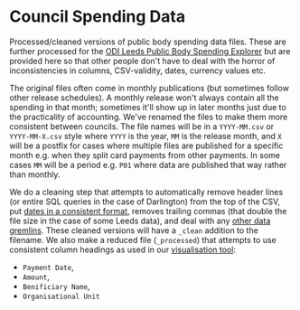 # Council Spending Data

Processed/cleaned versions of public body spending data files. These are further processed for the [ODI Leeds Public Body Spending Explorer](https://odileeds.org/projects/council-spending/) but are provided here so that other people don't have to deal with the horror of inconsistencies in columns, CSV-validity, dates, currency values etc.

The original files often come in monthly publications (but sometimes follow other release schedules). A monthly release won't always contain all the spending in that month; sometimes it'll show up in later months just due to the practicality of accounting. We've renamed the files to make them more consistent between councils. The file names will be in a `YYYY-MM.csv` or `YYYY-MM-X.csv` style where `YYYY` is the year, `MM` is the release month, and `X` will be a postfix for cases where multiple files are published for a specific month e.g. when they split card payments from other payments. In some cases `MM` will be a period e.g. `P01` where data are published that way rather than monthly.

We do a cleaning step that attempts to automatically remove header lines (or entire SQL queries in the case of Darlington) from the top of the CSV, put [dates in a consistent format](https://github.com/odileeds/open-data-tips#dates), removes trailing commas (that double the file size in the case of some Leeds data), and deal with any [other data gremlins](https://docs.google.com/document/d/1WEf54JwSnOcUV7F70AXVkg50LzDuD3lFSAAa47nX4F0/edit). These cleaned versions will have a `_clean` addition to the filename. We also make a reduced file (`_processed`) that attempts to use consistent column headings as used in our [visualisation tool](https://odileeds.org/projects/council-spending/):

  * `Payment Date`,
  * `Amount`,
  * `Benificiary Name`,
  * `Organisational Unit`
